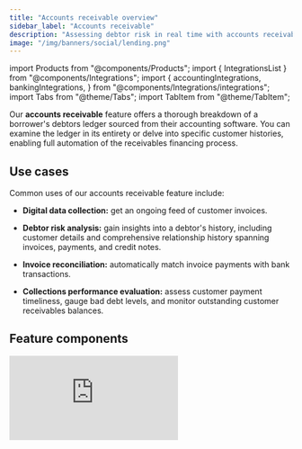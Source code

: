 ```yaml
---
title: "Accounts receivable overview"
sidebar_label: "Accounts receivable"
description: "Assessing debtor risk in real time with accounts receivable insights"
image: "/img/banners/social/lending.png"
---
```


import Products from "@components/Products";
import { IntegrationsList } from "@components/Integrations";
import {
  accountingIntegrations,
  bankingIntegrations,
} from "@components/Integrations/integrations";
import Tabs from "@theme/Tabs";
import TabItem from "@theme/TabItem";

Our **accounts receivable** feature offers a thorough breakdown of a borrower's debtors ledger sourced from their accounting software. You can examine the ledger in its entirety or delve into specific customer histories, enabling full automation of the receivables financing process.

## Use cases

Common uses of our accounts receivable feature include:

- **Digital data collection:** get an ongoing feed of customer invoices.

- **Debtor risk analysis:** gain insights into a debtor's history, including customer details and comprehensive relationship history spanning invoices, payments, and credit notes.

- **Invoice reconciliation:** automatically match invoice payments with bank transactions.

- **Collections performance evaluation:** assess customer payment timeliness, gauge bad debt levels, and monitor outstanding customer receivables balances.

## Feature components

<iframe
  src="https://docs.google.com/spreadsheets/d/1VEE7uUH_Q4ZGReonOqfZVT6V4-C40rwsMNEp2K7hOhQ/pubhtml?gid=1688137158&amp;single=true&amp;widget=true&amp;headers=false"
  frameborder="0"
  className="googleSheets"
  style={{ height: "660px" }}
/>

## Feature enrichments

#### Reconciled invoices

The **reconciled invoices** component of this feature streamlines the often tedious and error-prone process of matching invoice payments with bank transactions. By automating this crucial task, it ensures that lenders can confidently validate the accuracy and authenticity of invoice payments in real time, minimizing the risk of errors and fraud.

A quick and easy test is to filter for invoices that have a status of ‘Paid’ but do not have a matching bank transaction.

Call our [List reconciled invoices](/lending-api#/operations/list-reconciled-invoices) endpoint to use this feature component. You must have both an accounting and a banking source connected.

## Supported outputs

You can retrieve the data read and enriched by the feature by [downloading a report in an Excel format](/lending/features/excel-download-overview) or calling the **accounts receivable** [endpoints of our API](/lending-api#/operations/list-reconciled-invoices).

For example, invoice finance providers looking to reduce their risk can use the [List reconciled invoices](/lending-api#/operations/list-reconciled-invoices) endpoint to evaluate an SMB's customers ability to repay.

<Tabs groupId="language">

<TabItem value="nodejs" label="TypeScript">

```javascript
type CustomerDetails {
  id: string;
  name: string;
}

const invoicesResponse = await lendingClient.accountsReceivable.invoices.listReconciled({
    companyId: companyId,
    query: 'status=Paid'
  });

if(invoicesResponse.statusCode != 200){
  throw new Error("Could not get reconciled invoices")
}

// Get all fully reconciled invoices
const reconciledInvoices = invoicesResponse.enhancedInvoicesReport.reportItems.filter(x => {
  reconciledTotal = x.payments.reduce((sum, current) => sum + current.amount, 0);
  return x.totalAmount === reconciledTotal;
})

// Get customer details:
const customers: CustomerDetails[] = reconciledInvoices.map(x => {
  id: x.customerRef.id,
  name: x.customerRef.customerName
});
```

</TabItem>

<TabItem value="python" label="Python">

```python
@dataclass
class CustomerDetails:
  id: str
  name: str

# Get all fully reconciled invoices
invoices_request = operations.ListReconciledInvoicesRequest(
    company_id=company_id,
    query='status=Paid'
)
invoices_response = lending_client.accounts_receivable.invoices.list_reconciled(invoices_request)

if invoices_response.status_code != 200:
  raise Exception('Could not get reconciled invoices')

# Get customer details for fully reconciled invoices:
customers = []
for invoice in invoices_response.enhanced_invoices_report.report_items:
  reconciled_total = sum(x for x in invoice.payments)

  if invoice.total_amount == reconciled_total:
    customers.append(CustomerDetails(
      id=invoice.customer_ref.id,
      name=invoice.customer_ref.customer_ame
    ))
```

</TabItem>

<TabItem value="csharp" label="C#">

```csharp
public record CustomerDetails(string Id, string Name);

var invoicesResponse = await lendingClient.AccountsReceivable.Invoices.ListReconciledAsync(new() {
    CompanyId = companyId,
    Query = "status=Paid"
});

if(invoicesResponse.StatusCode != 200){
  throw new Exception("Could not get reconciled invoices");
}

// Get customer details for fully reconciled invoices:
var customers = invoicesResponse.EnhancedInvoicesReport.ReportItems.Where(x =>
  x.payments.Sum(y => y.Amount) == x.TotalAmount)
  .Select(x => new CustomerDetails(x.CustomerRef.Id, x.CustomerRef.CustomerName);
```

</TabItem>

<TabItem value="go" label="Go">

```go
type CustomerDetails struct {
  Id string
  Name string
}

ctx := context.Background()
invoicesResponse, err := lendingClient.AccountsReceivable.Invoices.ListReconciled(
    ctx,
    operations.ListReconciledInvoicesRequest{
      CompanyID: companyID,
      Query: "status=Paid"
  })

if invoicesResponse.StatusCode == 200 {
  // Get customer details for fully reconciled invoices:
  customers = []CustomerDetails{}
  for _, invoice := invoicesResponse.EnhancedInvoicesReport.ReportItems {
    reconciledTotal := 0.0
    for _, payment := invoice.payments {
      reconciledTotal += payment.Amount
    }

    if reconciledTotal == invoice.TotalAmount {
      customers = append(customers, CustomerDetails{})
    }
  }
}
```

</TabItem>

</Tabs>

## Get started

Once you have the Lending solution enabled, configure your instance to work with our accounts receivable feature.

#### Configure data sources

Follow the respective guides to set up and enable at least one accounting and one banking integration that will serve as a data source for the accounts receivable feature:

##### Accounting

<IntegrationsList integrations={accountingIntegrations} />

##### Banking

<IntegrationsList integrations={bankingIntegrations} />

#### Enable data types and sync schedule

See how to [enable data types](/core-concepts/data-type-settings#override-the-default-sync-settings) and ensure the following data types have been switched on:

- Customers `customers`
- Invoices `invoices`
- Payments `payments`
- Credit Notes `creditNotes`
- Account transactions `accountTransactions`
- Direct costs `directCosts`
- Direct incomes `directIncomes`
- Transfers `transfers`
- Accounts `banking-accounts`
- Transactions `banking-transactions`

Configure the solution to refresh data when you need it by [setting a synchronization frequency](/core-concepts/data-type-settings#choose-a-synchronization-frequency). We recommend setting it to a daily or a monthly sync.

#### Configure webhooks

We recommend you [configure webhook consumers](/using-the-api/webhooks/create-consumer) with the following [event types](/using-the-api/webhooks/event-types) to manage your data pipelines. These webhooks send a message for each `dataType` separately.

- [Dataset status has changed to an error state](/using-the-api/webhooks/event-types)

  This means an issue has occurred when syncing the specified data type. Resolve the issue and [initiate the sync](/using-the-api/queueing-data-syncs#refresh-data) for this dataset again.

- [Dataset data changed](/using-the-api/webhooks/event-types)

  This means data has been updated for the specified data type. This can include new, updated, or deleted data. You should then refresh the data in your platform.

---

## Read next

- [Accounts payable](/lending/features/accounts-payable-overview)

